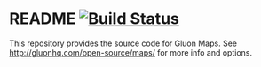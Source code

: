 # README    [![Build Status](https://travis-ci.org/gluonhq/maps.svg?branch=master)](https://travis-ci.org/gluonhq/maps)

This repository provides the source code for Gluon Maps. See http://gluonhq.com/open-source/maps/ for more info and options.
